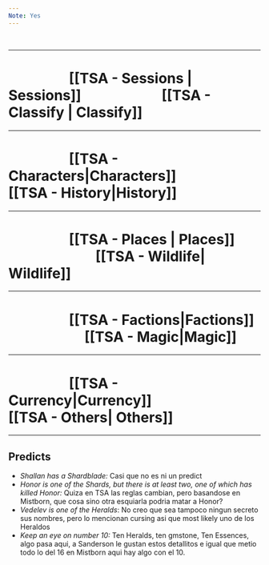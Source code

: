 ```yaml
---
Note: Yes
---
```


<br>

---

#                             [[TSA - Sessions | Sessions]]                                   [[TSA - Classify | Classify]]

---

#                             [[TSA - Characters|Characters]]                              [[TSA - History|History]]

---

#                             [[TSA - Places | Places]]                                        [[TSA - Wildlife| Wildlife]]

---

#                             [[TSA - Factions|Factions]]                                    [[TSA - Magic|Magic]]

---

#                             [[TSA - Currency|Currency]]                                 [[TSA - Others| Others]]


---

## Predicts

- *Shallan has a Shardblade:* Casi que no es ni un predict
- *Honor is one of the Shards, but there is at least two, one of which has killed Honor:* Quiza en TSA las reglas cambian, pero basandose en Mistborn, que cosa sino otra esquiarla podria matar a Honor?
- *Vedelev is one of the Heralds*: No creo que sea tampoco ningun secreto sus nombres, pero lo mencionan cursing asi que most likely uno de los Heraldos
- *Keep an eye on number 10:* Ten Heralds, ten gmstone, Ten Essences, algo pasa aqui, a Sanderson le gustan estos detallitos e igual que metio todo lo del 16 en Mistborn aqui hay algo con el 10.

